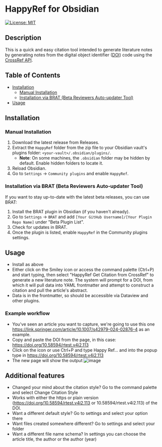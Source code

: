 # HappyRef for Obsidian

[![License: MIT](https://img.shields.io/badge/License-MIT-yellow.svg)](https://opensource.org/licenses/MIT)

## Description 
This is a quick and easy citation tool intended to generate literature notes by generating notes from the digital object identifier ([DOI](https://en.wikipedia.org/wiki/Digital_object_identifier)) code using the [CrossRef API]([url](https://www.crossref.org/documentation/retrieve-metadata/rest-api/)).

## Table of Contents

- [Installation](#installation)
	- [Manual Installation](#manual-installation)
	- [Installation via BRAT (Beta Reviewers Auto-updater Tool)](#installation-via-brat-beta-reviewers-auto-updater-tool)
- [Usage](#usage)
	
## Installation

### Manual Installation

1. Download the latest release from Releases.
2. Extract the `HappyRef` folder from the zip file to your Obsidian vault's plugins folder: `<your-vault>/.obsidian/plugins/`.
	* **Note**: On some machines, the `.obsidian` folder may be hidden by default. Enable hidden folders to locate it.
3. Reload Obsidian.
4. Go to `Settings` -> `Community plugins` and enable `HappyRef`.

### Installation via BRAT (Beta Reviewers Auto-updater Tool)

If you want to stay up-to-date with the latest beta releases, you can use BRAT:

1. Install the BRAT plugin in Obsidian (if you haven't already).
2. Go to `Settings` -> `BRAT` and add `[Your GitHub Username]/[Your Plugin Repo Name]` under "Beta Plugin List".
3. Check for updates in BRAT.
4. Once the plugin is listed, enable `HappyRef` in the Community plugins settings.

## Usage
- Install as above
- Either click on the Smiley icon or access the command palette (Ctrl+P) and start typing, then select "HappyRef Get Citation from CrossRef" to generate a new literature note.  The system will prompt for a DOI, from which it will pull data into YAML frontmatter and attempt to construct a citation and pull the article's abstract.
- Data is in the frontmatter, so should be accessible via Dataview and other plugins.

### Example workflow
- You've seen an article you want to capture, we're going to use this one https://link.springer.com/article/10.1007/s42979-024-02876-4 as an example.
- Copy and paste the DOI from the page, in this case: https://doi.org/10.58594/rtest.v4i2.113
- Click on the icon or use Ctrl+P and type Happy Ref... and into the popup type in https://doi.org/10.58594/rtest.v4i2.113
- The new page will show the output
  ![image](https://github.com/user-attachments/assets/b1b33233-89dc-4082-9c34-3479e2db4996)




## Additional features
- Changed your mind about the citation style?  Go to the command palette and select Change Citation Style
- Works with either the https or plain version (https://doi.org/10.58594/rtest.v4i2.113 or 10.58594/rtest.v4i2.113) of the DOI.
- Want a different default style? Go to settings and select your option there
- Want files created somewhere different? Go to settings and select your folder
- Want a different file name schema?  In settings you can choose the article title, the author or the author (year)

